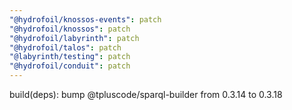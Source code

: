 ```yaml
---
"@hydrofoil/knossos-events": patch
"@hydrofoil/knossos": patch
"@hydrofoil/labyrinth": patch
"@hydrofoil/talos": patch
"@labyrinth/testing": patch
"@hydrofoil/conduit": patch
---
```


build(deps): bump @tpluscode/sparql-builder from 0.3.14 to 0.3.18
